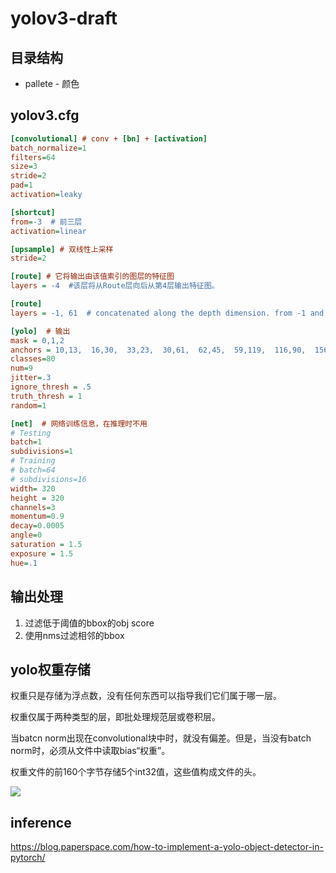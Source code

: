 # yolov3-draft

## 目录结构

- pallete - 颜色

## yolov3.cfg

```cfg
[convolutional] # conv + [bn] + [activation]
batch_normalize=1
filters=64
size=3
stride=2
pad=1
activation=leaky

[shortcut]
from=-3  # 前三层
activation=linear  

[upsample] # 双线性上采样
stride=2

[route] # 它将输出由该值索引的图层的特征图
layers = -4  #该层将从Route层向后从第4层输出特征图。

[route]
layers = -1, 61  # concatenated along the depth dimension. from -1 and 61 layer

[yolo]  # 输出
mask = 0,1,2
anchors = 10,13,  16,30,  33,23,  30,61,  62,45,  59,119,  116,90,  156,198,  373,326
classes=80
num=9
jitter=.3
ignore_thresh = .5
truth_thresh = 1
random=1

[net]  # 网络训练信息，在推理时不用
# Testing
batch=1
subdivisions=1
# Training
# batch=64
# subdivisions=16
width= 320
height = 320
channels=3
momentum=0.9
decay=0.0005
angle=0
saturation = 1.5
exposure = 1.5
hue=.1

```

## 输出处理

1. 过滤低于阈值的bbox的obj score
2. 使用nms过滤相邻的bbox

## yolo权重存储

权重只是存储为浮点数，没有任何东西可以指导我们它们属于哪一层。

权重仅属于两种类型的层，即批处理规范层或卷积层。

当batcn norm出现在convolutional块中时，就没有偏差。但是，当没有batch norm时，必须从文件中读取bias“权重”。

权重文件的前160个字节存储5个int32值，这些值构成文件的头。

![](https://blog.paperspace.com/content/images/2018/04/wts-1.png)



## inference

https://blog.paperspace.com/how-to-implement-a-yolo-object-detector-in-pytorch/